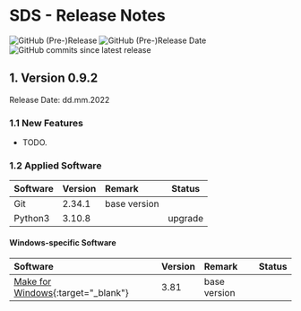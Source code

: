 # SDS - Release Notes

![GitHub (Pre-)Release](https://img.shields.io/github/v/release/FAA-VAIL-Project/sds?include_prereleases)
![GitHub (Pre-)Release Date](https://img.shields.io/github/release-date-pre/FAA-VAIL-Project/sds)
![GitHub commits since latest release](https://img.shields.io/github/commits-since/FAA-VAIL-Project/sds/0.9.1)

## 1. Version 0.9.2

Release Date: dd.mm.2022

### 1.1 New Features

- TODO.

### 1.2 Applied Software

| Software | Version | Remark       | Status  |
|:---------|:--------|:-------------|---------|
| Git      | 2.34.1  | base version |         |
| Python3  | 3.10.8  |              | upgrade |

#### Windows-specific Software

| Software                                                                                | Version | Remark                   | Status |
|:----------------------------------------------------------------------------------------|:--------|:-------------------------|--------|
| [Make for Windows](http://gnuwin32.sourceforge.net/packages/make.htm){:target="_blank"} | 3.81    | base version             |        |

